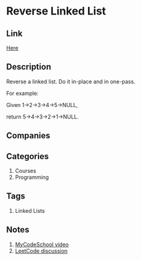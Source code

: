 # Reverse Linked List

## Link

[Here](https://www.interviewbit.com/problems/reverse-linked-list/)

## Description

Reverse a linked list. Do it in-place and in one-pass.

For example:

Given 1->2->3->4->5->NULL,

return 5->4->3->2->1->NULL.

## Companies

## Categories

1. Courses
1. Programming

## Tags

1. Linked Lists

## Notes

1. [MyCodeSchool video](https://www.youtube.com/watch?v=sYcOK51hl-A)
1. [LeetCode discussion](https://leetcode.com/problems/reverse-linked-list/discuss/58125)